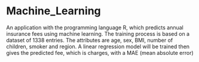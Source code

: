 # Machine_Learning
An application with the programming language R, which predicts  annual insurance fees using machine learning. The training process is based on a dataset of 1338 entries. The attributes are age, sex, BMI, number of children, smoker and region. A linear regression model will be trained then gives the predicted fee, which is charges, with a MAE (mean absolute error)

